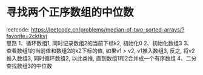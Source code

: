 # 寻找两个正序数组的中位数
leetcode: https://leetcode.cn/problems/median-of-two-sorted-arrays/?favorite=2cktkvj <br />
思路
    1、循环数组1, 同时记录数组2的当前下标k2, 初始化0
    2、初始化数组3
    3、查看数组1的当前值和数组2的k2下标的值, 如果v1 > v2, v1推入数组3, 反之, 将v2推入数组3, 同时循环数组2, 以此类推, 直到数组1和2合并成一个有序数组
    4、二分查找数组3的中位数